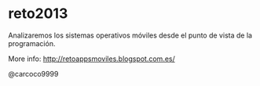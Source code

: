 reto2013
========

Analizaremos los sistemas operativos móviles desde el punto de vista de la programación.



More info:
http://retoappsmoviles.blogspot.com.es/


@carcoco9999
